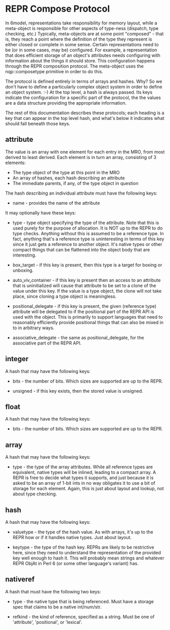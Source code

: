 # REPR Compose Protocol

In 6model, representations take responsibility for memory layout, while a
meta-object is responsible for other aspects of type-ness (dispatch, type
checking, etc.) Typically, meta-objects are at some point "composed" - that
is, they reach a point where the definition of the type they represent is
either closed or complete in some sense. Certain representations need to be
(or in some cases, may be) configured. For example, a representation that does
efficient storage of an object's attributes needs configuring with information
about the things it should store. This configuration happens through the REPR
composition protocol. The meta-object uses the nqp::composetype primitive in
order to do this.

The protocol is defined entirely in terms of arrays and hashes. Why? So we
don't have to define a particularly complex object system in order to define
an object system. :-) At the top level, a hash is always passed. Its keys
indicate the configuration for a specific part of the protocol, the the values
are a data structure providing the appropriate information.

The rest of this documentation describes these protocols; each heading is a
key that can appear in the top level hash, and what's below it indicates what
should fall beneath those keys.

## attribute

The value is an array with one element for each entry in the MRO, from most
derived to least derived. Each element is in turn an array, consisting of 3
elements:

* The type object of the type at this point in the MRO
* An array of hashes, each hash describing an attribute
* The immediate parents, if any, of the type object in question

The hash describing an individual attribute must have the following keys:

* name - provides the name of the attribute

It may optionally have these keys:

* type - type object specifying the type of the attribute. Note that this is
  used purely for the purpose of allocation. It is NOT up to the REPR to do
  type checks. Anything without this is assumed to be a reference type. In
  fact, anything that's a reference type is uninteresting in terms of this
  key since it just gets a reference to another object. It's native types or
  other compact things that can be flattened into the object body that are
  interesting.
  
* box_target - if this key is present, then this type is a target for boxing
  or unboxing.
  
* auto_viv_container - if this key is present then an access to an attribute
  that is uninitialized will cause that attribute to be set to a clone of the
  value under this key. If the value is a type object, the clone will not take
  place, since cloning a type object is meaningless.

* positional_delegate - if this key is present, the given (reference type)
  attribute will be delegated to if the positional part of the REPR API is
  used with the object. This is primarily to support languages that need to
  reasonably efficiently provide positional things that can also be mixed
  in to in arbitrary ways.
  
* associative_delegate - the same as positional_delegate, for the associative
  part of the REPR API.

## integer

A hash that may have the following keys:

* bits - the number of bits. Which sizes are supported are up to the REPR.

* unsigned - if this key exists, then the stored value is unsigned.

## float

A hash that may have the following keys:

* bits - the number of bits. Which sizes are supported are up to the REPR.

## array

A hash that may have the following keys:

* type - the type of the array attributes. While all reference types are
  equivalent, native types will be inlined, leading to a compact array. A REPR
  is free to decide what types it supports, and just because it is asked to be
  an array of 1-bit ints in no way obligates it to use a bit of storage for
  each element. Again, this is just about layout and lookup, not about type
  checking.

## hash

A hash that may have the following keys:

* valuetype - the type of the hash value. As with arrays, it's up to the REPR
  how or if it handles native types. Just about layout.

* keytype - the type of the hash key. REPRs are likely to be restrictive here,
  since they need to understand the representation of the provided key well
  enough to hash it. This will probably mean strings and whatever REPR ObjAt
  in Perl 6 (or some other language's variant) has.

## nativeref

A hash that must have the following two keys:

* type - the native type that is being referenced. Must have a storage spec
  that claims to be a native int/num/str.

* refkind - the kind of reference, specified as a string. Must be one of
  'attribute', 'positional', or 'lexical'.
